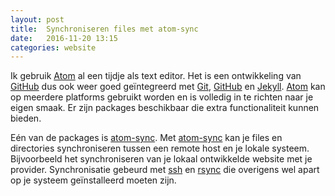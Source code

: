 ```yaml
---
layout: post
title:  Synchroniseren files met atom-sync
date:   2016-11-20 13:15
categories: website
---
```

Ik gebruik [Atom] al een tijdje als text editor. Het is een ontwikkeling van [GitHub] dus ook weer goed geïntegreerd met [Git], [GitHub] en [Jekyll].
[Atom] kan op meerdere platforms gebruikt worden en is volledig in te richten naar je eigen smaak.
Er zijn packages beschikbaar die extra functionaliteit kunnen bieden.

Eén van de packages is [atom-sync]. Met [atom-sync] kan je files en directories synchroniseren tussen een remote host en je lokale systeem.
Bijvoorbeeld het synchroniseren van je lokaal ontwikkelde website met je provider.
Synchronisatie gebeurd met [ssh] en [rsync] die overigens wel apart op je systeem geïnstalleerd moeten zijn.

[Git]: https://git-scm.com/
[Atom]: https://atom.io/
[GitHub]: http://github.com/
[Jekyll]: http://jekyllrb.com/
[atom-sync]: https://atom.io/packages/atom-sync
[ssh]: https://nl.wikipedia.org/wiki/Secure_Shell
[rsync]: https://nl.wikipedia.org/wiki/Rsync
